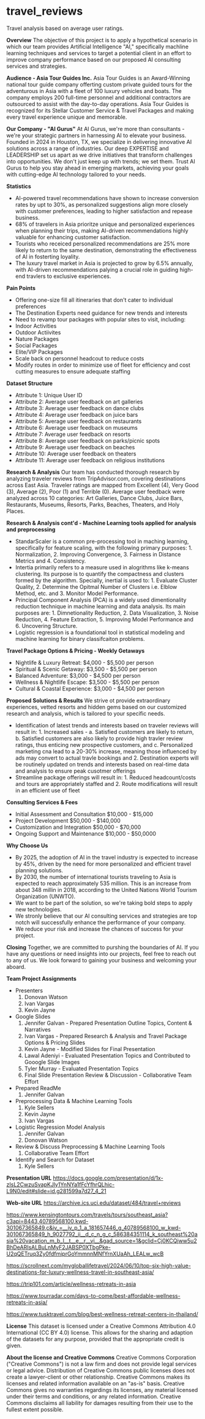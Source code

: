 # travel_reviews
Travel analysis based on average user ratings.

**Overview** The objective of this project is to apply a hypothetical scenario in which our team provides Artificial Intelligence "AI," specifically machline learning techniques and services to target a potential client in an effort to improve company performance based on our proposed AI consulting services and strategies.   

**Audience - Asia Tour Guides Inc.** Asia Tour Guides is an Award-Winning national tour guide company offerting custom private guided tours for the adventurous in Asia with a fleet of 100 luxury vehicles and boats.  The company employs 200 full-time personnel and additional contractors are outsourced to assist with the day-to-day operations.  Asia Tour Guides is recognized for its Stellar Customer Service & Travel Packages and making every travel experience unique and memorable.

**Our Company - "AI Gurus"** At AI Gurus, we're more than consultants - we're your strategic partners in harnessing AI to elevate your business.  Founded in 2024 in Houston, TX, we specialize in delivering innovative AI solutions across a range of industries.  Our deep EXPERTISE and LEADERSHIP set us apart as we drive initiatives that transform challenges into opportunities.  We don't just keep up with trends; we set them.  Trust AI Gurus to help you stay ahead in emerging markets, achieving your goals with cutting-edge AI technology tailored to your needs.

**Statistics**
- AI-powered travel recommendations have shown to increase conversion rates by upt to 30%, as personalized suggestions align more closely with customer preferences, leading to higher satisfaction and repease business.
- 68% of travelers in Asia prioritze unique and personalized experiences when planning their trips, making AI-driven recommendations highly valuable for enhancing customer satisfaction.
- Tourists who receiced personalized recommendations are 25% more likely to return to the same destination, demonstrating the effectiveness of AI in fosterting loyality.
- The luxury travel market in Asia is projected to grow by 6.5% annually, with AI-driven recommendations palying a crucial role in guiding high-end travlers to exclusive experiences.

**Pain Points**
- Offering one-size fill all itineraries that don't cater to individual preferences
- The Destination Experts need guidance for new trends and interests
- Need to revamp tour packages with popular sites to visit, including:
-   Indoor Activities
-   Outdoor Actiivites
-   Nature Packages
-   Social Packages
-   Elite/VIP Packages
- Scale back on personnel headcout to reduce costs
- Modify routes in order to minimize use of fleet for efficiency and cost cutting measures to ensure adequate staffing 

**Dataset Structure**
- Attribute 1: Unique User ID
- Attribute 2: Average user feedback on art galleries
- Attribute 3: Average user feedback on dance clubs
- Attribute 4: Average user feedback on juice bars
- Attribute 5: Average user feedback on restaurants
- Attribute 6: Average user feedback on museums
- Attribute 7: Average user feedback on resorts
- Attribute 8: Average user feedback on parks/picnic spots
- Attribute 9: Average user feedback on beaches
- Attribute 10: Average user feedback on theaters
- Attribute 11: Average user feedback on religious institutions

**Research & Analysis** Our team has conducted thorough research by analyzing traveler reviews from TripAdvisor.com, covering destinations across East Asia.  Traveler ratings are mapped from Excellent (4), Very Good (3), Average (2), Poor (1)  and Terrible (0). Average user feedback were analyzed across 10 categories: Art Galleries, Dance Clubs, Juice Bars, Restaurants, Museums, Resorts, Parks, Beaches, Theaters, and Holy Places.

**Research & Analysis cont'd - Machine Learning tools applied for analysis and preprocessing**
- StandarScaler is a common pre-processing tool in maching learning, specifically for feature scaling, with the following primary purposes: 1. Normalization, 2. Improving Convergence, 3. Fairness in Distance Metrics and 4. Consistency.
- Intertia primarily refers to a measure used in alogrithms like k-means clustering.  Its purpose is to quantify the compactness and clusters formed by the algorithm.  Specially, inertial is used to: 1. Evaluate Cluster Quality, 2. Determine the Opitmal Number of Clusters i.e. Elblow Method, etc. and 3. Monitor Model Performance.
- Principal Component Analysis (PCA) is a widely used dimentionality reduction technique in machine learning and data analysis.  Its main purposes are: 1. Dimnetionality Reduction, 2. Data Visualization, 3. Noise Reduction, 4. Feature Extraction, 5. Improving Model Performance and 6. Uncovering Structure.
- Logistic regression is a foundational tool in statistical modeling and machine learning for binary classifcaiton problems.  

**Travel Package Options & Pricing - Weekly Getaways**
- Nightlife & Luxury Retreat: $4,000 - $5,500 per person
- Spiritual & Scenic Getaway: $3,500 - $5,500 per person
- Balanced Adventure: $3,000 - $4,500 per person
- Wellness & Nightlife Escape: $3,500 - $5,500 per person
- Cultural & Coastal Experience: $3,000 - $4,500 per person

**Proposed Solutions & Results** We strive ot provide extraordinary experiences, vetted resorts and hidden gems based on our customized research and analysis, which is tailored to your specific needs.
- Identification of latest trends and interests based on traveler reviews will result in: 1. Increased sales - a. Satisfied customers are likely to return, b. Satisfied customers are also likely to provide high travler review ratings, thus enticing new prospective customers, and c. Personalized marketing cna lead to a 20-30% increase, meaning those influenced by ads may convert to actual travle bookings and 2. Destination experts will be routinely updated on trends and interests based on real-time data and analysis to ensure peak cusotmer offerings
- Streamline package offerings will result in: 1. Reduced headcount/costs and tours are appropriately staffed and 2. Route modifications will result in an efficient use of fleet

**Consulting Services & Fees**
- Initial Assessment and Consultation $10,000 - $15,000
- Project Development $50,000 - $140,000
- Customization and Integration $50,000 - $70,000
- Ongoing Support and Maintenance $10,000 - $50,0000

**Why Choose Us**
- By 2025, the adoption of AI in the travel industry is expected to increase by 45%, driven by the need for more personalized and efficient travel planning solutions.
- By 2030, the number of international tourists traveling to Asia is expected to reach approximately 535 million. This is an increase from about 348 millin in 2018, according to the United Nations World Tourism Organization (UNWTO).
- We want to be part of the solution, so we're taking bold steps to apply new technologies.
- We stronly believe that our AI consulting services and strategies are top notch will successfully enhance the performance of your company.
- We reduce your risk and increase the chances of success for your project.

**Closing** Together, we are committed to purshing the boundaries of AI.  If you have any questions or need insights into our projects, feel free to reach out to any of us.  We look forward to gaining your business and welcoming your aboard.

**Team Project Assignments**
- Presenters 
    1. Donovan Watson 
    2. Ivan Vargas
    3. Kevin Jayne
- Google Slides
    1. Jennifer Galvan - Prepared Presentation Outline Topics, Content & Narratives
    2. Ivan Vargas - Prepared Research & Analysis and Travel Package Options & Pricing Slides
    3. Kevin Jayne - Modified Slides for Final Presentation
    4. Lawal Adeniyi - Evaluated Presentation Topics and Contributed to Gooogle Slide Images
    5. Tyler Murray - Evaluated Presentation Topics
    6. Final Slide Presentation Review & Discussion - Collaborative Team Effort
- Prepared ReadMe
    1. Jennifer Galvan
- Preprocessing Data & Machine Learning Tools 
    1. Kyle Sellers 
    2. Kevin Jayne
    3. Ivan Vargas
- Logistic Regression Model Analysis 
    1. Jennifer Galvan
    2. Donovan Watson
- Review & Discuss Preprocessing & Machine Learning Tools
    1. Collaborative Team Effort
- Identify and Search for Dataset
    1. Kyle Sellers

**Presentation URL**
https://docs.google.com/presentation/d/1x-zIsL2CwzuSvapKJly1YnNYa1fFcYfhrQLhic-L9N0/edit#slide=id.g281599a7d27_4_21

**Web-site URL**
https://archive.ics.uci.edu/dataset/484/travel+reviews

https://www.kensingtontours.com/travels/tours/southeast_asia?c3api=8443,40789568100,kwd-301067365849,c&iv_=__iv_p_1_a_181657446_g_40789568100_w_kwd-301067365849_h_9027792_ii__d_c_n_g_c_586384351114_k_southeast%20asia%20vacation_m_b_l__t__e__r__vi__&gad_source=1&gclid=Cj0KCQjww5u2BhDeARIsALBuLnMyF2JABSP0XTbgPke-U2qQETruq3Zy0fdfmiprGoYmmnnMNfYrnXUaAh_LEALw_wcB

https://scrollnext.com/mygloballifetravel/2024/06/10/top-six-high-value-destinations-for-luxury-wellness-travel-in-southeast-asia/

https://trip101.com/article/wellness-retreats-in-asia

https://www.tourradar.com/days-to-come/best-affordable-wellness-retreats-in-asia/

https://www.tusktravel.com/blog/best-wellness-retreat-centers-in-thailand/

**License**
This dataset is licensed under a Creative Commons Attribution 4.0 International (CC BY 4.0) license.  This allows for the sharing and adaption of the datasets for any purpose, provided that the appropriate credit is given.

**About the license and Creative Commons**
Creative Commons Corporation ("Creative Commons") is not a law firm and does not provide legal services or legal advice.  Distribution of Creative Commons public licenses does not create a lawyer-client or other relationship.  Creative Commons makes its licenses and related information available on an "as-is" basis.  Creative Commons gives no warranties regardings its licenses, any material licensed under their terms and conditions, or any related information.  Creative Commons disclaims all liability for damages resulting from their use to the fullest extent possible.
